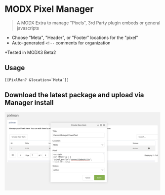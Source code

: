 # MODX Pixel Manager

> A MODX Extra to manage "Pixels", 3rd Party plugin embeds or general javascripts

 - Choose "Meta", "Header", or "Footer" locations for the "pixel"
 - Auto-generated `<!--` comments for organization

*Tested in MODX3 Beta2

## Usage

```
[[PixlMan? &location=`Meta`]]
```

## Download the latest package and upload via Manager install

![Screenshot](screenshot.png)

